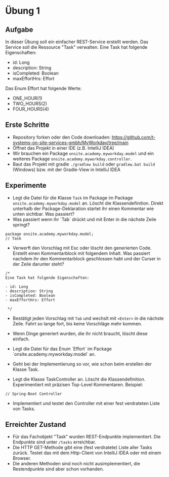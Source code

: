 # Übung 1

## Aufgabe

In dieser Übung soll ein einfacher REST-Service erstellt werden. Das Service soll die Ressource "Task" verwalten. Eine Task hat folgende Eigenschaften:

- id: Long
- description: String
- isCompleted: Boolean
- maxEffortHrs: Effort

Das Enum Effort hat folgende Werte:

- ONE_HOUR(1)
- TWO_HOURS(2)
- FOUR_HOURS(4)

## Erste Schritte

- Repository forken oder den Code downloaden: https://github.com/t-systems-on-site-services-gmbh/MyWorkday/tree/main
- Öffnet das Projekt in einer IDE (z.B. IntelliJ IDEA)
- Wir brauchen ein Package `onsite.academy.myworkday.model` und ein weiteres Package `onsite.academy.myworkday.controller`.
- Baut das Projekt mit gradle `./gradlew build` oder `gradlew.bat build` (Windows) bzw. mit der Gradle-View in IntelliJ IDEA

## Experimente

- Legt die Datei für die Klasse `Task` im Package im Package `onsite.academy.myworkday.model` an. Löscht die Klassendefinition. Direkt unterhalb der Package-Deklaration startet ihr einen Kommentar wie unten sichtbar. Was passiert?
- Was passiert wenn ihr ´Tab´ drückt und mit Enter in die nächste Zeile springt?
  
```
package onsite.academy.myworkday.model;
// Task 
```
- Verwerft den Vorschlag mit Esc oder löscht den generierten Code. Erstellt einen Kommentarblock mit folgendem Inhalt. Was passiert nachdem ihr den Kommentarblock geschlossen habt und der Curser in der Zeile darunter steht?
```
/*
Eine Task hat folgende Eigenschaften:

- id: Long
- description: String
- isCompleted: Boolean
- maxEffortHrs: Effort

 */
```

- Bestätigt jeden Vorschlag mit `Tab` und wechslt mit `<Enter>` in die nächste Zeile. Fahrt so lange fort, bis keine Vorschläge mehr kommen.
- Wenn Dinge generiert wurden, die ihr nicht braucht, löscht diese einfach.
- Legt die Datei für das Enum ´Effort´ im Package ´onsite.academy.myworkday.model´ an.
- Geht bei der Implementierung so vor, wie schon beim erstellen der Klasse Task.



- Legt die Klasse TaskController an. Löscht die Klassendefinition. Experimentiert mit präzisen Top-Level Kommentaren. Beispiel:

```
// Spring-Boot Controller
```

- Implementiert und testet den Controller mit einer fest verdrateten Liste von Tasks.

## Erreichter Zustand

- Für das Fachobjekt "Task" wurden REST-Endpunkte implementiert. Die Endpunkte sind unter `/tasks` erreichbar.
- Die HTTP GET-Methode gibt eine (fest verdratete) Liste aller Tasks zurück. Testet das mit dem Http-Client von IntelliJ IDEA oder mit einem Browser.
- Die anderen Methoden sind noch nicht ausimplementiert, die Restendpunkte sind aber schon vorhanden.
